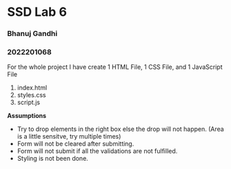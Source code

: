# SSD Lab 6

### Bhanuj Gandhi

### 2022201068

For the whole project I have create 1 HTML File, 1 CSS File, and 1 JavaScript File

1. index.html
2. styles.css
3. script.js

**Assumptions**

- Try to drop elements in the right box else the drop will not happen. (Area is a little sensitve, try multiple times)
- Form will not be cleared after submitting.
- Form will not submit if all the validations are not fulfilled.
- Styling is not been done.

